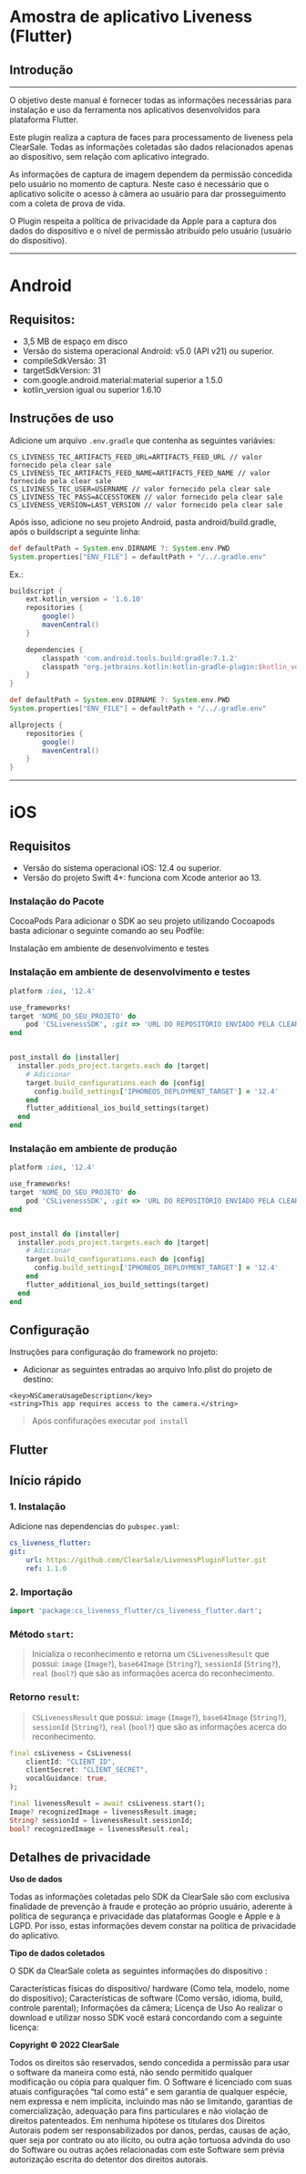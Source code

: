 # Amostra de aplicativo Liveness (Flutter)

## Introdução
_______

O objetivo deste manual é fornecer todas as informações necessárias para instalação e uso da ferramenta nos aplicativos desenvolvidos para plataforma Flutter.

Este plugin realiza a captura de faces para processamento de liveness pela ClearSale. Todas as informações coletadas são dados relacionados apenas ao dispositivo, sem relação com aplicativo integrado.

As informações de captura de imagem dependem da permissão concedida pelo usuário no momento de captura. Neste caso é necessário que o aplicativo solicite o acesso à câmera ao usuário para dar prosseguimento com a coleta de prova de vida.

O Plugin respeita a política de privacidade da Apple para a captura dos dados do dispositivo e o nível de permissão atribuído pelo usuário (usuário do dispositivo).

___

# Android

## Requisitos:

- 3,5 MB de espaço em disco
- Versão do sistema operacional Android: v5.0 (API v21) ou superior.
- compileSdkVersão: 31
- targetSdkVersion: 31
- com.google.android.material:material superior a 1.5.0
- kotlin_version igual ou superior 1.6.10

## Instruções de uso

Adicione um arquivo `.env.gradle` que contenha as seguintes variávies:

```
CS_LIVENESS_TEC_ARTIFACTS_FEED_URL=ARTIFACTS_FEED_URL // valor fornecido pela clear sale
CS_LIVENESS_TEC_ARTIFACTS_FEED_NAME=ARTIFACTS_FEED_NAME // valor fornecido pela clear sale
CS_LIVINESS_TEC_USER=USERNAME // valor fornecido pela clear sale
CS_LIVINESS_TEC_PASS=ACCESSTOKEN // valor fornecido pela clear sale
CS_LIVENESS_VERSION=LAST_VERSION // valor fornecido pela clear sale
```

Após isso, adicione no seu projeto Android, pasta android/build.gradle, após o buildscript a seguinte linha:
```gradle
def defaultPath = System.env.DIRNAME ?: System.env.PWD
System.properties["ENV_FILE"] = defaultPath + "/../.gradle.env"
```

Ex.:
```gradle
buildscript {
    ext.kotlin_version = '1.6.10'
    repositories {
        google()
        mavenCentral()
    }

    dependencies {
        classpath 'com.android.tools.build:gradle:7.1.2'
        classpath "org.jetbrains.kotlin:kotlin-gradle-plugin:$kotlin_version"
    }
}

def defaultPath = System.env.DIRNAME ?: System.env.PWD
System.properties["ENV_FILE"] = defaultPath + "/../.gradle.env"

allprojects {
    repositories {
        google()
        mavenCentral()
    }
}
```
---
# iOS

## Requisitos

- Versão do sistema operacional iOS: 12.4 ou superior.
- Versão do projeto Swift 4+: funciona com Xcode anterior ao 13.

### Instalação do Pacote

CocoaPods
Para adicionar o SDK ao seu projeto utilizando Cocoapods basta adicionar o seguinte comando ao seu Podfile:

Instalação em ambiente de desenvolvimento e testes

### Instalação em ambiente de desenvolvimento e testes

```ruby
platform :ios, '12.4'

use_frameworks!
target 'NOME_DO_SEU_PROJETO' do
    pod 'CSLivenessSDK', :git => 'URL DO REPOSITÓRIO ENVIADO PELA CLEAR SALE', :tag => '1.2.0-hml'
end


post_install do |installer|
  installer.pods_project.targets.each do |target|
    # Adicionar
    target.build_configurations.each do |config|
      config.build_settings['IPHONEOS_DEPLOYMENT_TARGET'] = '12.4'
    end
    flutter_additional_ios_build_settings(target)
  end
end
```

### Instalação em ambiente de produção

```ruby
platform :ios, '12.4'

use_frameworks!
target 'NOME_DO_SEU_PROJETO' do
    pod 'CSLivenessSDK', :git => 'URL DO REPOSITÓRIO ENVIADO PELA CLEAR SALE', :tag => '1.2.0'
end


post_install do |installer|
  installer.pods_project.targets.each do |target|
    # Adicionar
    target.build_configurations.each do |config|
      config.build_settings['IPHONEOS_DEPLOYMENT_TARGET'] = '12.4'
    end
    flutter_additional_ios_build_settings(target)
  end
end
```
## Configuração

Instruções para configuração do framework no projeto:

- Adicionar as seguintes entradas ao arquivo Info.plist do projeto de destino:

```
<key>NSCameraUsageDescription</key>
<string>This app requires access to the camera.</string>
```

> Após confifurações executar `pod install`

## Flutter

## Início rápido

### 1. Instalação

Adicione nas dependencias do `pubspec.yaml`:

```yaml
cs_liveness_flutter:
git:
    url: https://github.com/ClearSale/LivenessPluginFlutter.git
    ref: 1.1.0
```

### 2. Importação

```dart
import 'package:cs_liveness_flutter/cs_liveness_flutter.dart';
```

### Método `start`:

> Inicializa o reconhecimento e retorna um `CSLivenessResult` que possui: `image` (`Image?`), `base64Image` (`String?`), `sessionId` (`String?`), `real` (`bool?`) que são as informações acerca do reconhecimento.

### Retorno `result`:

> `CSLivenessResult` que possui: `image` (`Image?`), `base64Image` (`String?`), `sessionId` (`String?`), `real` (`bool?`) que são as informações acerca do reconhecimento.

```dart
final csLiveness = CsLiveness(
    clientId: "CLIENT_ID",
    clientSecret: "CLIENT_SECRET",
    vocalGuidance: true,
);

final livenessResult = await csLiveness.start();
Image? recognizedImage = livenessResult.image;
String? sessionId = livenessResult.sessionId;
bool? recognizedImage = livenessResult.real;
```

## Detalhes de privacidade

**Uso de dados**

Todas as informações coletadas pelo SDK da ClearSale são com exclusiva finalidade de prevenção à fraude e proteção ao próprio usuário, aderente à política de segurança e privacidade das plataformas Google e Apple e à LGPD. Por isso, estas informações devem constar na política de privacidade do aplicativo.

**Tipo de dados coletados**

O SDK da ClearSale coleta as seguintes informações do dispositivo :

Características físicas do dispositivo/ hardware (Como tela, modelo, nome do dispositivo);
Características de software (Como versão, idioma, build, controle parental);
Informações da câmera;
Licença de Uso
Ao realizar o download e utilizar nosso SDK você estará concordando com a seguinte licença:

**Copyright © 2022 ClearSale**

Todos os direitos são reservados, sendo concedida a permissão para usar o software da maneira como está, não sendo permitido qualquer modificação ou cópia para qualquer fim. O Software é licenciado com suas atuais configurações “tal como está” e sem garantia de qualquer espécie, nem expressa e nem implícita, incluindo mas não se limitando, garantias de comercialização, adequação para fins particulares e não violação de direitos patenteados. Em nenhuma hipótese os titulares dos Direitos Autorais podem ser responsabilizados por danos, perdas, causas de ação, quer seja por contrato ou ato ilícito, ou outra ação tortuosa advinda do uso do Software ou outras ações relacionadas com este Software sem prévia autorização escrita do detentor dos direitos autorais.
